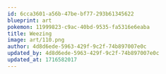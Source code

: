 ```yaml
---
id: 6cca3601-a56b-47be-bf77-293b61345622
blueprint: art
pokemon: 11999823-c9ac-40bd-9535-fa5316e6eaba
title: Weezing
image: art/110.png
author: 4d8d6ede-5963-429f-9c2f-74b897007e0c
updated_by: 4d8d6ede-5963-429f-9c2f-74b897007e0c
updated_at: 1716582017
---
```

